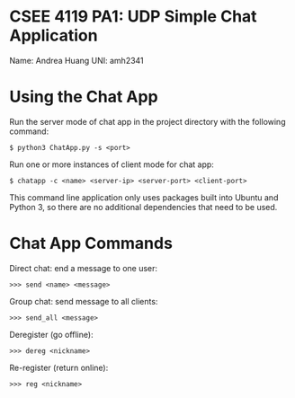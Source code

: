 # CSEE 4119 PA1: UDP Simple Chat Application
Name: Andrea Huang
UNI: amh2341

# Using the Chat App
Run the server mode of chat app in the project directory with the following command:
```
$ python3 ChatApp.py -s <port>
```

Run one or more instances of client mode for chat app:
```
$ chatapp -c <name> <server-ip> <server-port> <client-port> 
```

This command line application only uses packages built into Ubuntu and Python 3, so there are no additional dependencies that need to be used. 

# Chat App Commands
Direct chat: end a message to one user: 
```
>>> send <name> <message>
```
Group chat: send message to all clients:
```
>>> send_all <message>
```
Deregister (go offline): 
```
>>> dereg <nickname>
```
Re-register (return online): 
```
>>> reg <nickname>
```